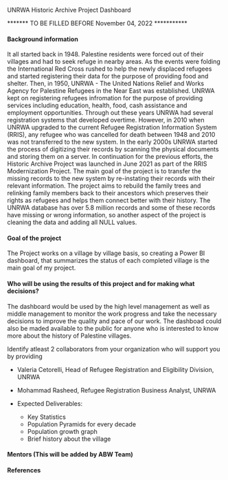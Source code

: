 UNRWA Historic Archive Project Dashboard

******* TO BE FILLED BEFORE November 04, 2022 ***********
#### Background information

It all started back in 1948. Palestine residents were forced out of their villages and had to seek refuge in nearby areas. As the events were folding the International Red Cross rushed to help the newly displaced refugees and started registering their data for the purpose of providing food and shelter. Then, in 1950, UNRWA - The United Nations Relief and Works Agency for Palestine Refugees in the Near East was established. UNRWA kept on registering refugees infromation for the purpose of providing services including education, health, food, cash assistance and employment opportunities. Through out these years UNRWA had several registration systems that developed overtime. However, in 2010 when UNRWA upgraded to the current Refugee Registration Information System (RRIS), any refugee who was cancelled for death between 1948 and 2010 was not transferred to the new system. In the early 2000s UNRWA started the process of digitizing their records by scanning the physical documents and storing them on a server. In continuation for the previous efforts, the Historic Archive Project was launched in June 2021 as part of the RRIS Modernization Project. The main goal of the project is to transfer the missing records to the new system by re-instating their records with their relevant information. The project aims to rebuild the family trees and relinking family members back to their ancestors which preserves their rights as refugees and helps them connect better with their history. The UNRWA database has over 5.8 million records and some of these records have missing or wrong information, so another aspect of the project is cleaning the data and adding all NULL values.

#### Goal of the project

The Project works on a village by village basis, so creating a Power BI dashboard, that summarizes the status of each completed village is the main goal of my project.

#### Who will be using the results of this project and for making what decisions?

The dashboard would be used by the high level management as well as middle management to monitor the work progress and take the necessary decisions to improve the quality and pace of our work. The dashboad could also be maded available to the public for anyone who is interested to know more about the history of Palestine villages.

Identify atleast 2 collaborators from your organization who will support you by providing
- Valeria Cetorelli, Head of Refugee Registration and Eligibility Division, UNRWA
- Mohammad Rasheed, Refugee Registration Business Analyst, UNRWA 

- Expected Deliverables:
  - Key Statistics
  - Population Pyramids for every decade
  - Population growth graph
  - Brief history about the village

#### Mentors (This will be added by ABW Team)

#### References

